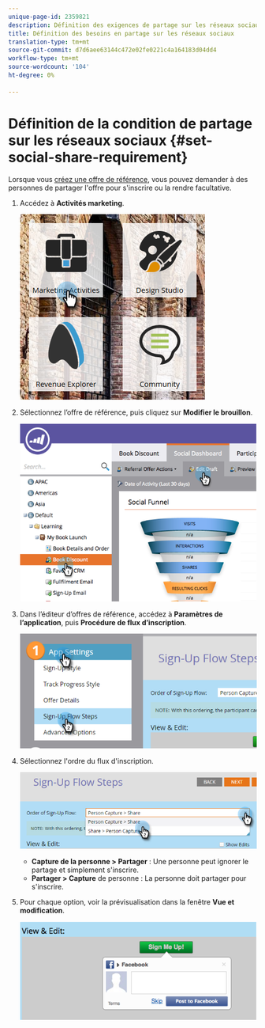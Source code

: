 ```yaml
---
unique-page-id: 2359821
description: Définition des exigences de partage sur les réseaux sociaux - Documents marketing - Documentation sur les produits
title: Définition des besoins en partage sur les réseaux sociaux
translation-type: tm+mt
source-git-commit: d7d6aee63144c472e02fe0221c4a164183d04dd4
workflow-type: tm+mt
source-wordcount: '104'
ht-degree: 0%

---
```



# Définition de la condition de partage sur les réseaux sociaux {#set-social-share-requirement}

Lorsque vous [créez une offre de référence](../../../../product-docs/demand-generation/social/referral-offers/create-a-referral-offer.md), vous pouvez demander à des personnes de partager l&#39;offre pour s&#39;inscrire ou la rendre facultative.

1. Accédez à **Activités marketing**.

   ![](assets/ma-1.png)

1. Sélectionnez l’offre de référence, puis cliquez sur **Modifier le brouillon**.

   ![](assets/image2015-4-22-13-3a30-3a36.png)

1. Dans l’éditeur d’offres de référence, accédez à **Paramètres de l’application**, puis **Procédure de flux d’inscription**.

   ![](assets/three.png)

1. Sélectionnez l&#39;ordre du flux d&#39;inscription.

   ![](assets/four.png)

   * **Capture de la personne > Partager** : Une personne peut ignorer le partage et simplement s&#39;inscrire.
   * **Partager > Capture** de personne : La personne doit partager pour s&#39;inscrire.

1. Pour chaque option, voir la prévisualisation dans la fenêtre **Vue et modification**.

   ![](assets/image2015-4-22-13-3a34-3a28.png)

